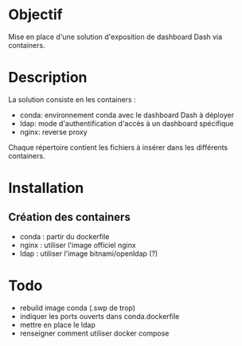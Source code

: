 # Objectif
Mise en place d'une solution d'exposition de dashboard Dash via containers. 

# Description
La solution consiste en les containers :
- conda: environnement conda avec le dashboard Dash à déployer
- ldap: mode d'authentification d'accès à un dashboard spécifique
- nginx: reverse proxy

Chaque répertoire contient les fichiers à insérer dans les différents containers.

# Installation
## Création des containers
- conda : partir du dockerfile
- nginx : utiliser l'image officiel nginx
- ldap : utiliser l'image bitnami/openldap (?)


# Todo
- rebuild image conda (.swp de trop)
- indiquer les ports ouverts dans conda.dockerfile
- mettre en place le ldap
- renseigner comment utiliser docker compose
